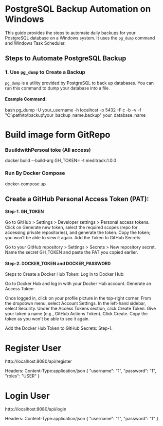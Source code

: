 # PostgreSQL Backup Automation on Windows

This guide provides the steps to automate daily backups for your PostgreSQL database on a Windows system. It uses the `pg_dump` command and Windows Task Scheduler.

## Steps to Automate PostgreSQL Backup

### 1. Use `pg_dump` to Create a Backup

`pg_dump` is a utility provided by PostgreSQL to back up databases. You can run this command to dump your database into a file.

#### Example Command:
bash
pg_dump -U your_username -h localhost -p 5432 -F c -b -v -f "C:\path\to\backup\your_backup_name.backup" your_database_name

# Build image form GitRepo

### BuuildwithPersoal toke (All access)
docker build --build-arg GH_TOKEN=<Token vale> -t meditrack:1.0.0 .
### Run By Docker Compose
docker-compose up


## Create a GitHub Personal Access Token (PAT):
#### Step-1. GH_TOKEN

Go to GitHub > Settings > Developer settings > Personal access tokens.
Click on Generate new token, select the required scopes (repo for accessing private repositories), and generate the token.
Copy the token; you won’t be able to view it again.
Add the Token to GitHub Secrets:

Go to your GitHub repository > Settings > Secrets > New repository secret.
Name the secret GH_TOKEN and paste the PAT you copied earlier.

#### Step-2. DOCKER_TOKEN and DOCKER_PASSWORD

Steps to Create a Docker Hub Token:
Log in to Docker Hub:

Go to Docker Hub and log in with your Docker Hub account.
Generate an Access Token:

Once logged in, click on your profile picture in the top-right corner.
From the dropdown menu, select Account Settings.
In the left-hand sidebar, select Security.
Under the Access Tokens section, click Create Token.
Give your token a name (e.g., GitHub Actions Token).
Click Create.
Copy the token as you won't be able to see it again.

Add the Docker Hub Token to GitHub Secrets: Step-1.


# Register User

http://localhost:8080/api/register

Headers:
Content-Type:application/json
{
"username": "1",
"password": "1",
"roles": "USER"
}

# Login User


http://localhost:8080/api/login

Headers:
Content-Type:application/json
{
"username": "1",
"password": "1"
}










